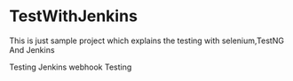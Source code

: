 # TestWithJenkins
This is just sample project which explains the testing with selenium,TestNG And Jenkins 

Testing Jenkins webhook
Testing
